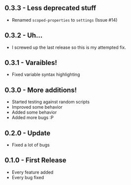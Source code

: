 ## 0.3.3 - Less deprecated stuff
* Renamed `scoped-properties` to `settings` (Issue #14)

## 0.3.2 - Uh...
* I screwed up the last release so this is my attempted fix.

## 0.3.1 - Varaibles!
* Fixed variable syntax highlighting

## 0.3.0 - More additions!
* Started testing against random scripts
* Improved some behavior
* Added some behavior
* Added more bugs :P

## 0.2.0 - Update
* Fixed a lot of bugs

## 0.1.0 - First Release
* Every feature added
* Every bug fixed
